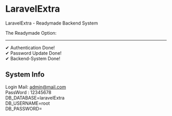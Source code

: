 # LaravelExtra
LaravelExtra - Readymade Backend System  <br>

The Readymade Option: 
_________________________________
✔ Authentication Done! <br>
✔ Password Update Done! <br>
✔ Backend-System Done! 

## System Info
Login Mail: admin@mail.com <br>
PassWord  : 12345678 <br>
DB_DATABASE=laravelExtra<br>
DB_USERNAME=root<br>
DB_PASSWORD=

